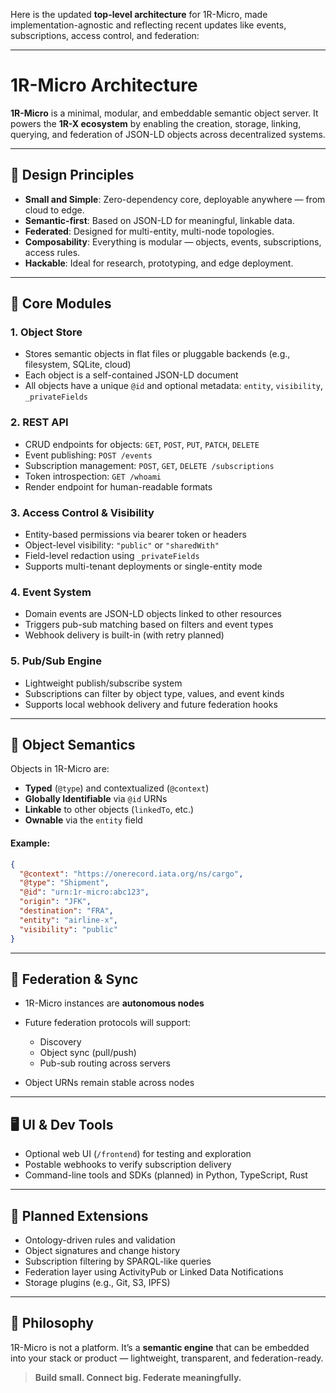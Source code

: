 Here is the updated **top-level architecture** for 1R-Micro, made implementation-agnostic and reflecting recent updates like events, subscriptions, access control, and federation:

---

# 1R-Micro Architecture

**1R-Micro** is a minimal, modular, and embeddable semantic object server. It powers the **1R-X ecosystem** by enabling the creation, storage, linking, querying, and federation of JSON-LD objects across decentralized systems.

---

## 🎯 Design Principles

* **Small and Simple**: Zero-dependency core, deployable anywhere — from cloud to edge.
* **Semantic-first**: Based on JSON-LD for meaningful, linkable data.
* **Federated**: Designed for multi-entity, multi-node topologies.
* **Composability**: Everything is modular — objects, events, subscriptions, access rules.
* **Hackable**: Ideal for research, prototyping, and edge deployment.

---

## 🧱 Core Modules

### 1. **Object Store**

* Stores semantic objects in flat files or pluggable backends (e.g., filesystem, SQLite, cloud)
* Each object is a self-contained JSON-LD document
* All objects have a unique `@id` and optional metadata: `entity`, `visibility`, `_privateFields`

### 2. **REST API**

* CRUD endpoints for objects: `GET`, `POST`, `PUT`, `PATCH`, `DELETE`
* Event publishing: `POST /events`
* Subscription management: `POST`, `GET`, `DELETE /subscriptions`
* Token introspection: `GET /whoami`
* Render endpoint for human-readable formats

### 3. **Access Control & Visibility**

* Entity-based permissions via bearer token or headers
* Object-level visibility: `"public"` or `"sharedWith"`
* Field-level redaction using `_privateFields`
* Supports multi-tenant deployments or single-entity mode

### 4. **Event System**

* Domain events are JSON-LD objects linked to other resources
* Triggers pub-sub matching based on filters and event types
* Webhook delivery is built-in (with retry planned)

### 5. **Pub/Sub Engine**

* Lightweight publish/subscribe system
* Subscriptions can filter by object type, values, and event kinds
* Supports local webhook delivery and future federation hooks

---

## 🔗 Object Semantics

Objects in 1R-Micro are:

* **Typed** (`@type`) and contextualized (`@context`)
* **Globally Identifiable** via `@id` URNs
* **Linkable** to other objects (`linkedTo`, etc.)
* **Ownable** via the `entity` field

#### Example:

```json
{
  "@context": "https://onerecord.iata.org/ns/cargo",
  "@type": "Shipment",
  "@id": "urn:1r-micro:abc123",
  "origin": "JFK",
  "destination": "FRA",
  "entity": "airline-x",
  "visibility": "public"
}
```

---

## 🔁 Federation & Sync

* 1R-Micro instances are **autonomous nodes**
* Future federation protocols will support:

  * Discovery
  * Object sync (pull/push)
  * Pub-sub routing across servers
* Object URNs remain stable across nodes

---

## 🖥️ UI & Dev Tools

* Optional web UI (`/frontend`) for testing and exploration
* Postable webhooks to verify subscription delivery
* Command-line tools and SDKs (planned) in Python, TypeScript, Rust

---

## 🔮 Planned Extensions

* Ontology-driven rules and validation
* Object signatures and change history
* Subscription filtering by SPARQL-like queries
* Federation layer using ActivityPub or Linked Data Notifications
* Storage plugins (e.g., Git, S3, IPFS)

---

## 🧠 Philosophy

1R-Micro is not a platform. It’s a **semantic engine** that can be embedded into your stack or product — lightweight, transparent, and federation-ready.

> **Build small. Connect big. Federate meaningfully.**

